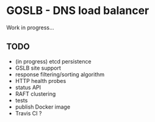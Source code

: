 GOSLB - DNS load balancer
=========================

Work in progress...


TODO
----

  * (in progress) etcd persistence
  * GSLB site support
  * response filtering/sorting algorithm
  * HTTP health probes
  * status API
  * RAFT clustering
  * tests
  * publish Docker image
  * Travis CI ?

